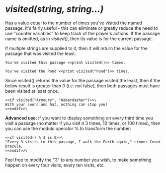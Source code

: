 # *visited(string, string...)*

Has a value equal to the number of times you've visited the named passage. It's fairly useful - this can eliminate or greatly reduce the need to use "counter variables" to keep track of the player's actions. If the passage name is omitted, as in *visited()*, then its value is for the current passage.

If multiple strings are supplied to it, then it will return the value for the passage that was visited the least.

```twee
You've visited this passage <<print visited()>> times.

You've visited the Pond <<print visited("Pond")>> times.
```

Since visited() returns the value for the passage visited the least, then
if the below result is greater than 0 (i.e. not false), then both passages
must have been visited at least once.

```twee
<<if visited("Armoury", "Haberdasher")>>\
With your sword and hat, nothing can stop you!
<<endif>>\
```

**Advanced use:** if you want to display something on every third time you visit a passage (no matter if you visit it 3 times, 10 times, or 100 times), then you can use the modulo operator % to transform the number:

```twee
<<if visited() % 3 is 0>>\
"Every 3 visits to this passage, I walk the Earth again," croons Count Dracula.
<<endif>>\
```

Feel free to modify the "3" to any number you wish, to make something happen on every four visits, every ten visits, etc.
